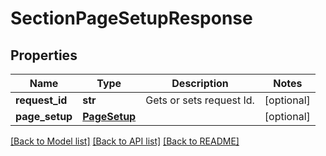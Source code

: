 # SectionPageSetupResponse

## Properties
Name | Type | Description | Notes
------------ | ------------- | ------------- | -------------
**request_id** | **str** | Gets or sets request Id. | [optional] 
**page_setup** | [**PageSetup**](PageSetup.md) |  | [optional] 

[[Back to Model list]](../README.md#documentation-for-models) [[Back to API list]](../README.md#documentation-for-api-endpoints) [[Back to README]](../README.md)

